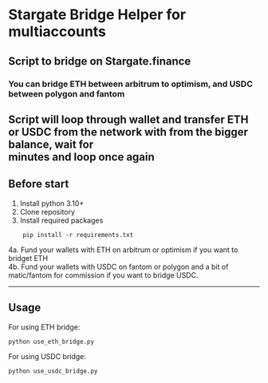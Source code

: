 # Stargate Bridge Helper for multiaccounts 

## Script to bridge on Stargate.finance

### You can bridge ETH between arbitrum to optimism, and USDC between polygon and fantom 

Script will loop through wallet and transfer ETH or USDC from the network with from the bigger balance, wait for   
 minutes and loop once again
---
## Before start ##


1. Install python 3.10+
2. Clone repository
3. Install required packages
```commandline
    pip install -r requirements.txt
```

4a. Fund your wallets with ETH on arbitrum or optimism if you want to bridget ETH  
4b. Fund your wallets with USDC on fantom or polygon and a bit of matic/fantom for commission if you want to bridge USDC.

---
## Usage ##

For using ETH bridge:

  ```
  python use_eth_bridge.py
  ```


For using USDC bridge:

  ```
  python use_usdc_bridge.py
  ```
